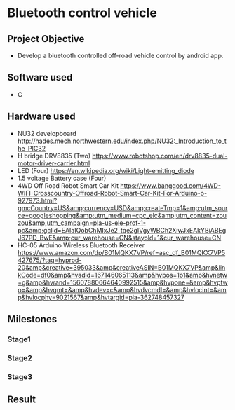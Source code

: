 # Bluetooth control vehicle

## Project Objective
* Develop a bluetooth controlled off-road vehicle control by android app.  
## Software used 
* C
## Hardware used
* NU32 developboard 
  http://hades.mech.northwestern.edu/index.php/NU32:_Introduction_to_the_PIC32
* H bridge DRV8835 (Two)
  https://www.robotshop.com/en/drv8835-dual-motor-driver-carrier.html
* LED (Four)
  https://en.wikipedia.org/wiki/Light-emitting_diode
* 1.5 voltage Battery case (Four)
* 4WD Off Road Robot Smart Car Kit
  https://www.banggood.com/4WD-WIFI-Crosscountry-Offroad-Robot-Smart-Car-Kit-For-Arduino-p-927973.html?gmcCountry=US&amp;currency=USD&amp;createTmp=1&amp;utm_source=googleshopping&amp;utm_medium=cpc_elc&amp;utm_content=zouzou&amp;utm_campaign=pla-us-ele-prof-1-pc&amp;gclid=EAIaIQobChMIxJe2_tqe2gIVgyWBCh2XiwJxEAkYBiABEgJ67PD_BwE&amp;cur_warehouse=CN&stayold=1&cur_warehouse=CN
* HC-05 Arduino Wireless Bluetooth Receiver 
  https://www.amazon.com/dp/B01MQKX7VP/ref=asc_df_B01MQKX7VP5427675/?tag=hyprod-20&amp&creative=395033&amp&creativeASIN=B01MQKX7VP&amp&linkCode=df0&amp&hvadid=167146065113&amp&hvpos=1o1&amp&hvnetw=g&amp&hvrand=15607880664640992515&amp&hvpone=&amp&hvptwo=&amp&hvqmt=&amp&hvdev=c&amp&hvdvcmdl=&amp&hvlocint=&amp&hvlocphy=9021567&amp&hvtargid=pla-362748457327
## Milestones
### Stage1
### Stage2
### Stage3

## Result
